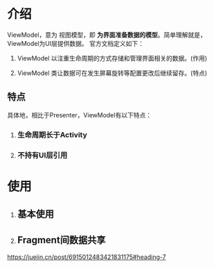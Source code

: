# 介绍

ViewModel，意为 视图模型，即 **为界面准备数据的模型**。简单理解就是，ViewModel为UI层提供数据。 官方文档定义如下：

1. ViewModel 以注重生命周期的方式存储和管理界面相关的数据。(作用)

1. ViewModel 类让数据可在发生屏幕旋转等配置更改后继续留存。(特点)

## 特点

具体地，相比于Presenter，ViewModel有以下特点：

1. ### 生命周期长于Activity

2. ### 不持有UI层引用

# 使用

1. ## 基本使用

2. ##  Fragment间数据共享









https://juejin.cn/post/6915012483421831175#heading-7